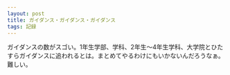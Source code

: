 ```yaml
---
layout: post
title: ガイダンス・ガイダンス・ガイダンス
tags: 記録
---
```


ガイダンスの数がスゴい。1年生学部、学科、2年生～4年生学科、大学院とひたすらガイダンスに追われるとは。まとめてやるわけにもいかないんだろうなぁ。難しい。
